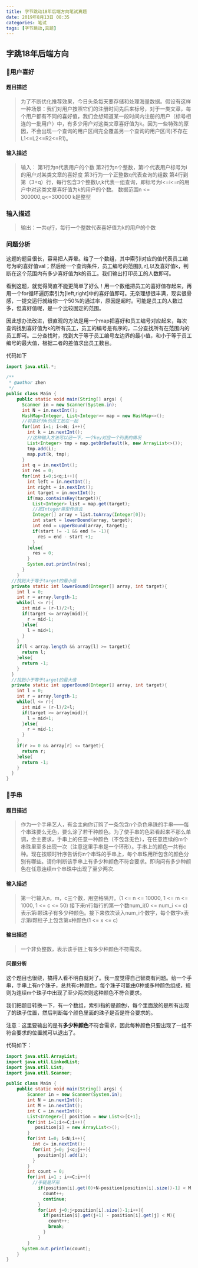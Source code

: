```yaml
---
title: 字节跳动18年后端方向笔试真题
date: 2019年8月13日 08:35
categories: 笔试
tags: [字节跳动,真题]
---
```

## 字跳18年后端方向

### 🥇用户喜好

#### 题目描述

>为了不断优化推荐效果，今日头条每天要存储和处理海量数据。假设有这样一种场景：我们对用户按照它们的注册时间先后来标号，对于一类文章，每个用户都有不同的喜好值，我们会想知道某一段时间内注册的用户（标号相连的一批用户）中，有多少用户对这类文章喜好值为k。因为一些特殊的原因，不会出现一个查询的用户区间完全覆盖另一个查询的用户区间(不存在L1<=L2<=R2<=R1)。

<!--more-->

#### 输入描述

>输入： 第1行为n代表用户的个数 第2行为n个整数，第i个代表用户标号为i的用户对某类文章的喜好度 第3行为一个正整数q代表查询的组数  第4行到第（3+q）行，每行包含3个整数l,r,k代表一组查询，即标号为l<=i<=r的用户中对这类文章喜好值为k的用户的个数。 数据范围n <= 300000,q<=300000 k是整型

### 输入描述

>输出：一共q行，每行一个整数代表喜好值为k的用户的个数

### 问题分析

这题的题目很长，容易把人弄晕。给了一个数组，其中索引i对应的值代表员工编号为i的喜好值val；然后给一个查询条件，员工编号的范围[l, r],以及喜好值k，判断在这个范围内有多少喜好值为k的员工。我们输出打印员工的人数即可。

看到这题，就觉得简直不能更简单了好么！用一个数组把员工的喜好值存起来，再用一个for循环遍历索引为[left,right]中的喜好值即可。无奈理想很丰满，现实很骨感，一提交运行就给你一个50%的通过率，原因是超时。可能是员工的人数过多，但喜好值呢，是一个比较固定的范围。

因此想办法改进，很直观的方法是用一个map把喜好和员工编号对应起来，每次查询找到喜好值为k的所有员工，员工的编号是有序的，二分查找所有在范围内的员工即可。二分查找时，找到大于等于员工编号左边界的最小值，和小于等于员工编号的最大值，根据二者的差值求出员工数目。

代码如下

```java
import java.util.*;

/**
 * @author zhen
 */
public class Main {
    public static void main(String[] args) {
      Scanner in = new Scanner(System.in);
      int N = in.nextInt();
      HashMap<Integer, List<Integer>> map = new HashMap<>();
      //将喜好为k的员工放在一起
      for(int i=1; i<=N; i++){
        int k = in.nextInt();
        //这种输入方法可以记一下，一个key对应一个列表的情况
        List<Integer> tmp = map.getOrDefault(k, new ArrayList<>());
        tmp.add(i);
        map.put(k, tmp);        
      }
      int q = in.nextInt();
      int res = 0;
      for(int i=0;i<q;i++){
        int left = in.nextInt();
        int right = in.nextInt();
        int target = in.nextInt();
        if(map.containsKey(target)){
          List<Integer> list = map.get(target);
          //把Integer类型传进去
          Integer[] array = list.toArray(Integer[0]);
          int start = lowerBound(array, target);
          int end = upperBound(array, target);
          if(start != -1 && end != -1){
            res = end - start +1;
          }                   
        }else{
          res = 0;
        }
        System.out.println(res);
      }      
    }
  //找到大于等于target的最小值
  private static int lowerBound(Integer[] array, int target){
    int l = 0;
    int r = array.length-1;
    while(l <= r){
      int mid = (r-l)/2+l;
      if(target <= array[mid]){
        r = mid-1;
      }else{
        l = mid+1;
      }
    }
    if(l < array.length && array[l] >= target){
      return l;
    }else{
      return -1;
    }
  }
  //找到小于等于target的最大值
  private static int upperBound(Integer[] array, int target){
    int l = 0;
    int r = array.length-1;
    while(l <= r){
      int mid = (r-l)/2+l;
      if(target >= array[mid]){
        l = mid+1;
      }else{
        r = mid-1;
      }
    }
    if(r >= 0 && array[r] <= target){
      return r;
    }else{
      return -1;
    }
  }
}
```

### 🥈手串

#### 题目描述

>作为一个手串艺人，有金主向你订购了一条包含n个杂色串珠的手串——每个串珠要么无色，要么涂了若干种颜色。为了使手串的色彩看起来不那么单调，金主要求，手串上的任意一种颜色（不包含无色），在任意连续的m个串珠里至多出现一次（注意这里手串是一个环形）。手串上的颜色一共有c种。现在按顺时针序告诉你n个串珠的手串上，每个串珠用所包含的颜色分别有哪些。请你判断该手串上有多少种颜色不符合要求。即询问有多少种颜色在任意连续m个串珠中出现了至少两次.

#### 输入描述

>第一行输入n，m，c三个数，用空格隔开。(1 <= n <= 10000, 1 <= m <= 1000, 1 <= c <= 50) 接下来n行每行的第一个数num_i(0 <= num_i <= c)表示第i颗珠子有多少种颜色。接下来依次读入num_i个数字，每个数字x表示第i颗柱子上包含第x种颜色(1 <= x <= c)

#### 输出描述

>一个非负整数，表示该手链上有多少种颜色不符需求。

#### 问题分析

这个题目也很绕，搞得人看不明白就对了。我一度觉得自己智商有问题。给一个手串，手串上有n个珠子，总共有c种颜色，每个珠子可能由0种或多种颜色组成，规则为连续m个珠子中出现了至少两次则这种颜色不符合要求。

我们把题目转换一下，有一个数组，索引i指的是颜色i，每个里面放的是所有出现了的珠子位置，然后判断每个颜色里面的珠子是否是符合要求的。

注意：这里要输出的是有**多少种颜色**不符合需求，因此每种颜色只要出现了一组不符合要求的位置就可以退出了。

代码如下：

```java
import java.util.ArrayList;
import java.util.LinkedList;
import java.util.List;
import java.util.Scanner;

public class Main {
    public static void main(String[] args) {
        Scanner in = new Scanner(System.in);
        int N = in.nextInt();
        int M = in.nextInt();
        int C = in.nextInt();
        List<Integer>[] position = new List<>[C+1];
        for(int i=1;i<=C;i++){
           position[i] = new ArrayList<>();          
        }
        for(int i=0; i<N;i++){
          int c= in.nextInt();
          for(int j=0; j<c;j++){
            position[j].add(i);
          }
        }
      	int count = 0;
      	for(int i=1 ; i<=C;i++){
          //手链是环形
          	if(position[i].get(0)+N-position[position[i].size()-1] < M){
              count++;
              continue;
            }
            for(int j=0;j<position[i].size()-1;i++){
              if(position[i].get(j+1) - position[i].get[j] < M){
                count++;
                break;
              }
            }
        }
      System.out.println(count);      
    }
}
```

